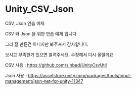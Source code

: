 # Unity_CSV_Json
CSV, Json 연습 예제

CSV 와 Json 을 위한 연습 예제 입니다.

그리 잘 만든건 아니지만 봐주셔서 감사합니다.

보시고 부족한거 있으면 알려주세요. 수정해서 다시 올릴께요

CSV 사용 : https://github.com/sinbad/UnityCsvUtil

Json 사용 : https://assetstore.unity.com/packages/tools/input-management/json-net-for-unity-11347
